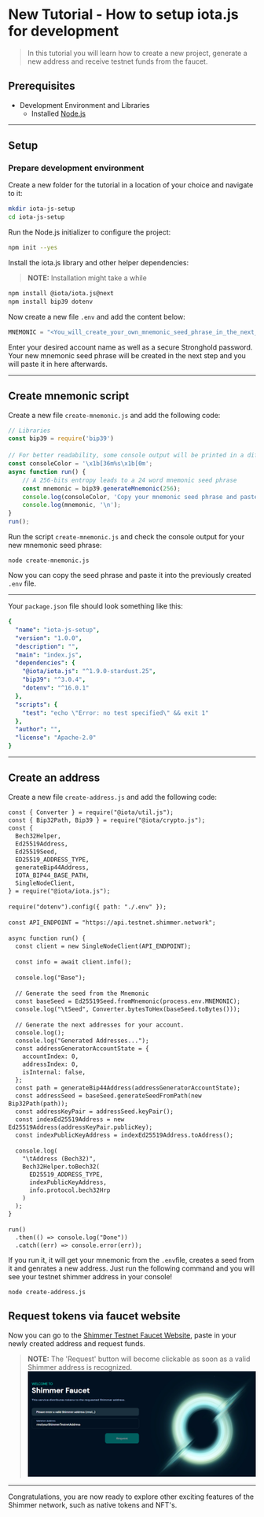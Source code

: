 # New Tutorial - How to setup iota.js for development

> In this tutorial you will learn how to create a new project, generate a new address and receive testnet funds from the faucet.


## Prerequisites

- Development Environment and Libraries
  - Installed [Node.js](https://nodejs.org/en/)

***

## Setup

### Prepare development environment

Create a new folder for the tutorial in a location of your choice and navigate to it:

```bash
mkdir iota-js-setup
cd iota-js-setup
```

Run the Node.js initializer to configure the project:

```bash
npm init --yes
```


Install the iota.js library and other helper dependencies:
> **NOTE:**  Installation might take a while
```bash
npm install @iota/iota.js@next
npm install bip39 dotenv
```


Now create a new file `.env` and add the content below:

```javascript
MNEMONIC = "<You_will_create_your_own_mnemonic_seed_phrase_in_the_next_step_and_paste_it_in_here>"
```

Enter your desired account name as well as a secure Stronghold password. Your new mnemonic seed phrase will be created in the next step and you will paste it in here afterwards.

***


## Create mnemonic script

Create a new file `create-mnemonic.js` and add the following code:

```javascript
// Libraries
const bip39 = require('bip39')
 
// For better readability, some console output will be printed in a different color
const consoleColor = '\x1b[36m%s\x1b[0m';
async function run() {
	// A 256-bits entropy leads to a 24 word mnemonic seed phrase
	const mnemonic = bip39.generateMnemonic(256);
	console.log(consoleColor, 'Copy your mnemonic seed phrase and paste it into the .env file:');
	console.log(mnemonic, '\n');
}
run();
```

Run the script `create-mnemonic.js` and check the console output for your new mnemonic seed phrase:
```console
node create-mnemonic.js
```
Now you can copy the seed phrase and paste it into the previously created `.env` file.

***

Your `package.json` file should look something like this:

```yaml
{
  "name": "iota-js-setup",
  "version": "1.0.0",
  "description": "",
  "main": "index.js",
  "dependencies": {
    "@iota/iota.js": "^1.9.0-stardust.25",
    "bip39": "^3.0.4",
    "dotenv": "^16.0.1"
  },
  "scripts": {
    "test": "echo \"Error: no test specified\" && exit 1"
  },
  "author": "",
  "license": "Apache-2.0"
}
```
***


## Create an address

Create a new file `create-address.js` and add the following code:


```javascript!
const { Converter } = require("@iota/util.js");
const { Bip32Path, Bip39 } = require("@iota/crypto.js");
const {
  Bech32Helper,
  Ed25519Address,
  Ed25519Seed,
  ED25519_ADDRESS_TYPE,
  generateBip44Address,
  IOTA_BIP44_BASE_PATH,
  SingleNodeClient,
} = require("@iota/iota.js");

require("dotenv").config({ path: "./.env" });

const API_ENDPOINT = "https://api.testnet.shimmer.network";

async function run() {
  const client = new SingleNodeClient(API_ENDPOINT);

  const info = await client.info();

  console.log("Base");

  // Generate the seed from the Mnemonic
  const baseSeed = Ed25519Seed.fromMnemonic(process.env.MNEMONIC);
  console.log("\tSeed", Converter.bytesToHex(baseSeed.toBytes()));

  // Generate the next addresses for your account.
  console.log();
  console.log("Generated Addresses...");
  const addressGeneratorAccountState = {
    accountIndex: 0,
    addressIndex: 0,
    isInternal: false,
  };
  const path = generateBip44Address(addressGeneratorAccountState);
  const addressSeed = baseSeed.generateSeedFromPath(new Bip32Path(path));
  const addressKeyPair = addressSeed.keyPair();
  const indexEd25519Address = new Ed25519Address(addressKeyPair.publicKey);
  const indexPublicKeyAddress = indexEd25519Address.toAddress();

  console.log(
    "\tAddress (Bech32)",
    Bech32Helper.toBech32(
      ED25519_ADDRESS_TYPE,
      indexPublicKeyAddress,
      info.protocol.bech32Hrp
    )
  );
}

run()
  .then(() => console.log("Done"))
  .catch((err) => console.error(err));

```

If you run it, it will get your mnemonic from the `.env`file, creates a seed from it and genrates a new address. Just run the following command and you will see your testnet shimmer address in your console!

```bash!
node create-address.js
```

## Request tokens via faucet website

Now you can go to the [Shimmer Testnet Faucet Website](https://faucet.testnet.shimmer.network/), paste in your newly created address and request funds.

> **NOTE:**  The 'Request' button will become clickable as soon as a valid Shimmer address is recognized.
![Shimmer Testnet Faucet](./images/shimmer-testnet-faucet.png)

***

Congratulations, you are now ready to explore other exciting features of the Shimmer network, such as native tokens and NFT's.
